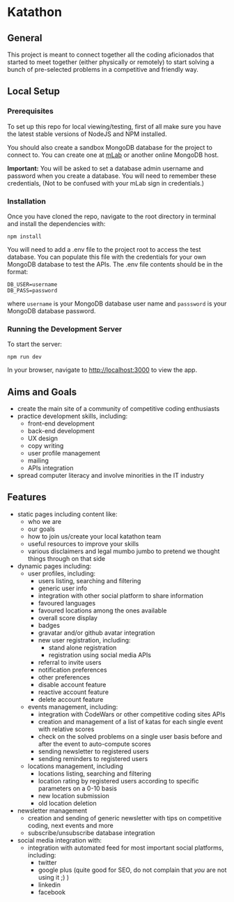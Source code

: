# Katathon

## General
This project is meant to connect together all the coding aficionados that started to meet together (either physically or remotely) to start solving a bunch of pre-selected problems in a competitive and friendly way.

## Local Setup

### Prerequisites
To set up this repo for local viewing/testing, first of all make sure you have the latest stable versions of NodeJS and NPM installed.

You should also create a sandbox MongoDB database for the project to connect to. You can create one at [mLab](https://mlab.com/) or another online MongoDB host.

**Important:** You will be asked to set a database admin username and password when you create a database. You will need to remember these credentials, (Not to be confused with your mLab sign in credentials.)

### Installation
Once you have cloned the repo, navigate to the root directory in terminal and install the dependencies with:
```
npm install
```
You will need to add a .env file to the project root to access the test database. You can populate this file with the credentials for your own MongoDB database to test the APIs. The .env file contents should be in the format:

```
DB_USER=username
DB_PASS=password
```

where `username` is your MongoDB database user name and `passsword` is your MongoDB database password.

### Running the Development Server
To start the server:
```
npm run dev
```
In your browser, navigate to [http://localhost:3000](http://localhost:3000) to view the app.

## Aims and Goals
* create the main site of a community of competitive coding enthusiasts
* practice development skills, including:
    * front-end development
    * back-end development
    * UX design
    * copy writing
    * user profile management
    * mailing
    * APIs integration
* spread computer literacy and involve minorities in the IT industry

## Features
* static pages including content like:
  * who we are
  * our goals
  * how to join us/create your local katathon team
  * useful resources to improve your skills
  * various disclaimers and legal mumbo jumbo to pretend we thought things through on that side
* dynamic pages including:
  * user profiles, including:
    * users listing, searching and filtering
    * generic user info
    * integration with other social platform to share information
    * favoured languages
    * favoured locations among the ones available
    * overall score display
    * badges
    * gravatar and/or github avatar integration
    * new user registration, including:
      * stand alone registration
      * registration using social media APIs
    * referral to invite users
    * notification preferences
    * other preferences
    * disable account feature
    * reactive account feature
    * delete account feature
  * events management, including:
    * integration with CodeWars or other competitive coding sites APIs
    * creation and management of a list of katas for each single event with relative scores
    * check on the solved problems on a single user basis before and after the event to auto-compute scores
    * sending newsletter to registered users
    * sending reminders to registered users
  * locations management, including
    * locations listing, searching and filtering
    * location rating by registered users according to specific parameters on a 0-10 basis
    * new location submission
    * old location deletion
* newsletter management
  * creation and sending of generic newsletter with tips on competitive coding, next events and more
  * subscribe/unsubscribe database integration
* social media integration with:
  * integration with automated feed for most important social platforms, including:
    * twitter
    * google plus (quite good for SEO, do not complain that *you* are not using it ;) )
    * linkedin
    * facebook
